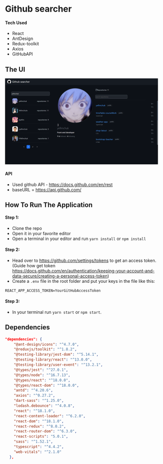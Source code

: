 # Github searcher


#### Tech Used

-  React 
-  AntDesign
-  Redux-toolkit
-  Axios
-  GitHubAPI

## The UI


<img src="src/assets/ui.png" alt="The User Interface" width="1300"/>

#### API
- Used github API - https://docs.github.com/en/rest 
- baseURL = https://api.github.com/ 




## How To Run The Application

#### Step 1: 
- Clone the repo
- Open it in your favorite editor
- Open a terminal in your editor and run `yarn install` or `npm install`

#### Step 2: 
- Head over to https://github.com/settings/tokens to get an access token. (Guide how get token https://docs.github.com/en/authentication/keeping-your-account-and-data-secure/creating-a-personal-access-token)
- Create a `.env` file in the root folder and put your keys in the file like this: 

```
REACT_APP_ACCESS_TOKEN=YourGitHubAccessToken
```

#### Step 3: 

- In your terminal run `yarn start` or `npm start`. 

## Dependencies 

```json
"dependencies": {
    "@ant-design/icons": "^4.7.0",
    "@reduxjs/toolkit": "^1.8.2",
    "@testing-library/jest-dom": "^5.14.1",
    "@testing-library/react": "^13.0.0",
    "@testing-library/user-event": "^13.2.1",
    "@types/jest": "^27.0.1",
    "@types/node": "^16.7.13",
    "@types/react": "^18.0.0",
    "@types/react-dom": "^18.0.0",
    "antd": "^4.20.6",
    "axios": "^0.27.2",
    "dart-sass": "^1.25.0",
    "lodash.debounce": "^4.0.8",
    "react": "^18.1.0",
    "react-content-loader": "^6.2.0",
    "react-dom": "^18.1.0",
    "react-redux": "^8.0.2",
    "react-router-dom": "^6.3.0",
    "react-scripts": "5.0.1",
    "sass": "^1.52.1",
    "typescript": "^4.4.2",
    "web-vitals": "^2.1.0"
  },
  
  ```
